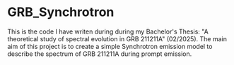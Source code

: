 # GRB_Synchrotron
This is the code I have writen during during my Bachelor's Thesis: "A theoretical study of spectral evolution in GRB 211211A" (02/2025).
The main aim of this project is to create a simple Synchrotron emission model to describe the spectrum of GRB 211211A during prompt emission.
